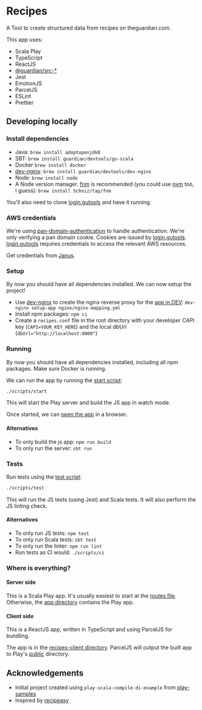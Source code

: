 # Recipes

A Tool to create structured data from recipes on theguardian.com.

This app uses:
- Scala Play
- TypeScript
- ReactJS
- [@guardian/src-*][guardian-source]
- Jest
- EmotionJS
- ParcelJS
- ESLint
- Prettier

## Developing locally
### Install dependencies
- Java: `brew install adoptopenjdk8`
- SBT: `brew install guardian/devtools/gu-scala`
- Docker `brew install docker`
- [dev-nginx]: `brew install guardian/devtools/dev-nginx`
- Node: `brew install node`
- A Node version manager. [fnm] is recommended (you could use [nvm] too, I guess): `brew install Schniz/tap/fnm`

You'll also need to clone [login.gutools] and have it running.

### AWS credentials
We're using [pan-domain-authentication] to handle authentication.
We're only verifying a pan domain cookie. Cookies are issued by [login.gutools].
[login.gutools] requires credentials to access the relevant AWS resources.

Get credentials from [Janus][janus-credentials].

### Setup
By now you should have all dependencies installed.
We can now setup the project!

- Use [dev-nginx] to create the nginx reverse proxy for the [app in DEV][recipes-dev]: `dev-nginx setup-app nginx/nginx-mapping.yml`
- Install npm packages: `npm ci`
- Create a `recipes.conf` file in the root directory with your developer CAPI key (`CAPI=YOUR_KEY_HERE`) and the local dbUrl (`dbUrl="http://localhost:8000"`)

### Running
By now you should have all dependencies installed,
including all npm packages. Make sure Docker is running.

We can run the app by running the [start script][file-script-start]:

```bash
./scripts/start
```

This will start the Play server and build the JS app in watch mode.

Once started, we can [open the app][recipes-dev] in a browser.

#### Alternatives
- To only build the js app: `npm run build`
- To only run the server: `sbt run`

### Tests
Run tests using the [test script][file-script-test]:

```bash
./scripts/test
```

This will run the JS tests (using Jest) and Scala tests.
It will also perform the JS linting check.

#### Alternatives
- To only run JS tests: `npm test`
- To only run Scala tests: `sbt test`
- To only run the linter: `npm run lint`
- Run tests as CI would: `./scripts/ci`

### Where is everything?
#### Server side
This is a Scala Play app.
It's usually easiest to start at the [routes file][file-routes].
Otherwise, the [app directory][directory-app] contains the Play app.

#### Client side
This is a ReactJS app, written in TypeScript and using ParcelJS for bundling.

The app is in the [recipes-client directory][directory-client].
ParcelJS will output the built app to Play's [public][directory-public] directory.

## Acknowledgements
- Initial project created using `play-scala-compile-di-example` from [play-samples]
- Inspired by [recipeasy]

<!-- only links below here -->
[dev-nginx]: https://github.com/guardian/dev-nginx
[directory-app]: ./app
[directory-client]: ./recipes-client
[directory-public]: ./public
[file-routes]: ./conf/routes
[file-script-start]: ./scripts/start
[file-script-test]: ./scripts/test
[fnm]: https://github.com/Schniz/fnm
[guardian-source]: https://github.com/guardian/source
[janus-credentials]: https://janus.gutools.co.uk/credentials?permissionId=composer-login-local-dev&tzOffset=1
[login.gutools]: https://github.com/guardian/login.gutools
[nvm]: https://github.com/nvm-sh/nvm
[pan-domain-authentication]: https://github.com/guardian/pan-domain-authentication
[play-samples]: https://github.com/playframework/play-samples/tree/2.8.x/play-scala-compile-di-example
[recipeasy]: https://github.com/guardian/recipeasy
[recipes-dev]: https://recipes.local.dev-gutools.co.uk
